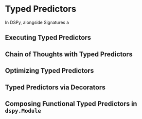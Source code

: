 # Typed Predictors

In DSPy, alongside Signatures a

## Executing Typed Predictors

## Chain of Thoughts with Typed Predictors

## Optimizing Typed Predictors

## Typed Predictors via Decorators

## Composing Functional Typed Predictors in `dspy.Module`